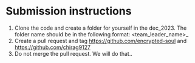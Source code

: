 # Submission instructions
1. Clone the code and create a folder for yourself in the dec_2023. The folder name should be in the following format: <team_leader_name>_<university>
2. Create a pull request and tag https://github.com/encrypted-soul and https://github.com/chirag9127
3. Do not merge the pull request. We will do that..
